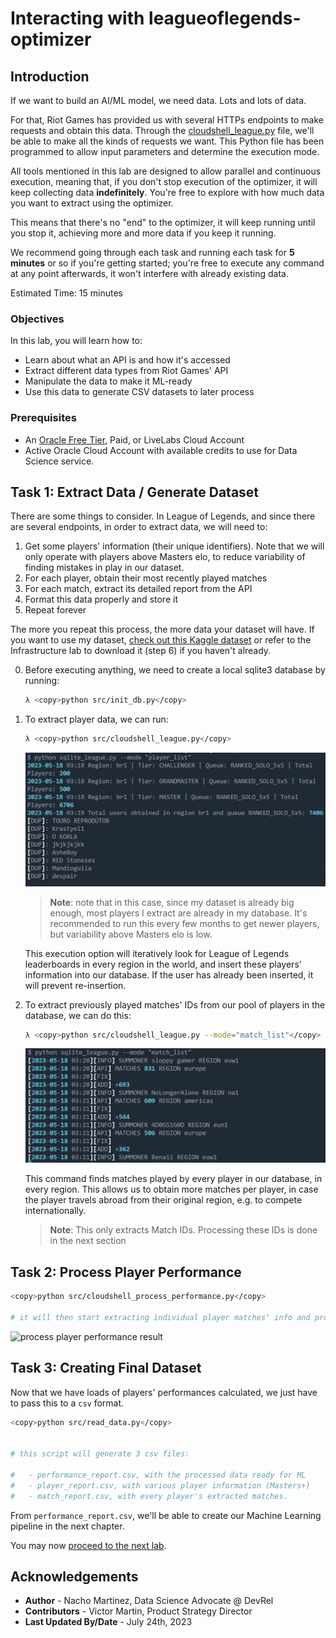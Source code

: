 # Interacting with leagueoflegends-optimizer

## Introduction

If we want to build an AI/ML model, we need data. Lots and lots of data.

For that, Riot Games has provided us with several HTTPs endpoints to make requests and obtain this data. Through the [cloudshell_league.py](https://github.com/oracle-devrel/leagueoflegends-optimizer/src/cloudshell_league.py) file, we'll be able to make all the kinds of requests we want. This Python file has been programmed to allow input parameters and determine the execution mode.

All tools mentioned in this lab are designed to allow parallel and continuous execution, meaning that, if you don't stop execution of the optimizer, it will keep collecting data **indefinitely**. You're free to explore with how much data you want to extract using the optimizer.

This means that there's no "end" to the optimizer, it will keep running until you stop it, achieving more and more data if you keep it running.

We recommend going through each task and running each task for **5 minutes** or so if you're getting started; you're free to execute any command at any point afterwards, it won't interfere with already existing data.

Estimated Time: 15 minutes

### Objectives

In this lab, you will learn how to:

* Learn about what an API is and how it's accessed
* Extract different data types from Riot Games' API
* Manipulate the data to make it ML-ready
* Use this data to generate CSV datasets to later process
  
### Prerequisites

* An [Oracle Free Tier](https://signup.cloud.oracle.com/?language=en&sourceType=:ow:de:ce::::RC_WWMK220210P00063:LoL_handsonLab_optimizer&intcmp=:ow:de:ce::::RC_WWMK220210P00063:LoL_handsonLab_optimizer), Paid, or LiveLabs Cloud Account
* Active Oracle Cloud Account with available credits to use for Data Science service.

## Task 1: Extract Data / Generate Dataset

There are some things to consider. In League of Legends, and since there are several endpoints, in order to extract data, we will need to:

1. Get some players' information (their unique identifiers). Note that we will only operate with players above Masters elo, to reduce variability of finding mistakes in play in our dataset.
2. For each player, obtain their most recently played matches
3. For each match, extract its detailed report from the API
4. Format this data properly and store it
5. Repeat forever

The more you repeat this process, the more data your dataset will have. If you want to use my dataset, [check out this Kaggle dataset](https://www.kaggle.com/datasets/jasperan/league-of-legends-optimizer-dataset?select=sqlite_report_performance.csv) or refer to the Infrastructure lab to download it (step 6) if you haven't already.

0. Before executing anything, we need to create a local sqlite3 database by running:

    ```bash
    λ <copy>python src/init_db.py</copy>
    ```  

1. To extract player data, we can run:

    ```bash
    λ <copy>python src/cloudshell_league.py</copy>
    ```  

    ![player list result](images/result-player-list.PNG)
    > **Note**: note that in this case, since my dataset is already big enough, most players I extract are already in my database. It's recommended to run this every few months to get newer players, but variability above Masters elo is low.

    This execution option will iteratively look for League of Legends leaderboards in every region in the world, and insert these players' information into our database. If the user has already been inserted, it will prevent re-insertion.

2. To extract previously played matches' IDs from our pool of players in the database, we can do this:

    ```bash
    λ <copy>python src/cloudshell_league.py --mode="match_list"</copy>
    ```

    ![match list result](images/result-match-list.PNG)

    This command finds matches played by every player in our database, in every region. This allows us to obtain more matches per player, in case the player travels abroad from their original region, e.g. to compete internationally.

    > **Note**: This only extracts Match IDs. Processing these IDs is done in the next section

## Task 2: Process Player Performance

```bash
<copy>python src/cloudshell_process_performance.py</copy>

# it will then start extracting individual player matches' info and processing their performance.
```

![process player performance result](images/output_player_performance.gif)

## Task 3: Creating Final Dataset

Now that we have loads of players' performances calculated, we just have to pass this to a `csv` format.

```bash
<copy>python src/read_data.py</copy>


# this script will generate 3 csv files:

#   - performance_report.csv, with the processed data ready for ML
#   - player_report.csv, with various player information (Masters+)
#   - match_report.csv, with every player's extracted matches.
```

From `performance_report.csv`, we'll be able to create our Machine Learning pipeline in the next chapter.

You may now [proceed to the next lab](#next).

## Acknowledgements

* **Author** - Nacho Martinez, Data Science Advocate @ DevRel
* **Contributors** -  Victor Martin, Product Strategy Director
* **Last Updated By/Date** - July 24th, 2023
